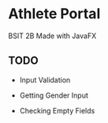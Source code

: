 # Athlete Portal 

BSIT 2B
Made with JavaFX

## TODO
- Input Validation

- Getting Gender Input

- Checking Empty Fields
